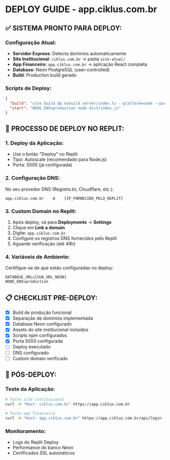 # DEPLOY GUIDE - app.ciklus.com.br

## ✅ SISTEMA PRONTO PARA DEPLOY:

### **Configuração Atual:**
- **Servidor Express**: Detecta domínios automaticamente
- **Site Institucional**: `ciklus.com.br` → pasta `site-atual/`
- **App Financeiro**: `app.ciklus.com.br` → aplicação React completa
- **Database**: Neon PostgreSQL (user-controlled)
- **Build**: Production build gerado

### **Scripts de Deploy:**
```json
{
  "build": "vite build && esbuild server/index.ts --platform=node --packages=external --bundle --format=esm --outdir=dist",
  "start": "NODE_ENV=production node dist/index.js"
}
```

## 🚀 PROCESSO DE DEPLOY NO REPLIT:

### **1. Deploy da Aplicação:**
- Use o botão "Deploy" no Replit
- Tipo: Autoscale (recomendado para Node.js)
- Porta: 5000 (já configurada)

### **2. Configuração DNS:**
No seu provedor DNS (Registro.br, Cloudflare, etc.):
```
app.ciklus.com.br    A    [IP_FORNECIDO_PELO_REPLIT]
```

### **3. Custom Domain no Replit:**
1. Após deploy, vá para **Deployments** → **Settings**
2. Clique em **Link a domain**
3. Digite: `app.ciklus.com.br`
4. Configure os registros DNS fornecidos pelo Replit
5. Aguarde verificação (até 48h)

### **4. Variáveis de Ambiente:**
Certifique-se de que estão configuradas no deploy:
```
DATABASE_URL=[SUA_URL_NEON]
NODE_ENV=production
```

## 📋 CHECKLIST PRE-DEPLOY:

- [x] Build de produção funcional
- [x] Separação de domínios implementada
- [x] Database Neon configurado
- [x] Assets do site institucional incluídos
- [x] Scripts npm configurados
- [x] Porta 5000 configurada
- [ ] Deploy executado
- [ ] DNS configurado
- [ ] Custom domain verificado

## 🔧 PÓS-DEPLOY:

### **Teste da Aplicação:**
```bash
# Teste site institucional
curl -H "Host: ciklus.com.br" https://app.ciklus.com.br

# Teste app financeiro  
curl -H "Host: app.ciklus.com.br" https://app.ciklus.com.br/api/login
```

### **Monitoramento:**
- Logs do Replit Deploy
- Performance do banco Neon
- Certificados SSL automáticos